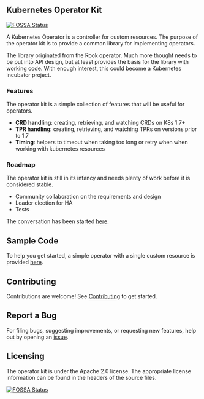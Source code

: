 ## Kubernetes Operator Kit
[![FOSSA Status](https://app.fossa.io/api/projects/git%2Bgithub.com%2Frook%2Foperator-kit.svg?type=shield)](https://app.fossa.io/projects/git%2Bgithub.com%2Frook%2Foperator-kit?ref=badge_shield)

A Kubernetes Operator is a controller for custom resources. The purpose of the operator kit is to provide a common
library for implementing operators. 

The library originated from the Rook operator. Much more thought needs to be put into API design, but at least provides the basis for the library with working code.
With enough interest, this could become a Kubernetes incubator project.

### Features
The operator kit is a simple collection of features that will be useful for operators.
- **CRD handling**: creating, retrieving, and watching CRDs on K8s 1.7+
- **TPR handling**: creating, retrieving, and watching TPRs on versions prior to 1.7
- **Timing**: helpers to timeout when taking too long or retry when when working with kubernetes resources


### Roadmap 
The operator kit is still in its infancy and needs plenty of work before it is considered stable. 
- Community collaboration on the requirements and design
- Leader election for HA
- Tests

The conversation has been started [here](https://docs.google.com/document/d/1NJhFcNezJyLM952eaYVcdfIQFQYWsAx4oTaA82-Frdk).

## Sample Code
To help you get started, a simple operator with a single custom resource is provided [here](sample-operator/README.md).

## Contributing

Contributions are welcome! See [Contributing](CONTRIBUTING.md) to get started.

## Report a Bug

For filing bugs, suggesting improvements, or requesting new features, help out by opening an [issue](https://github.com/rook/operator-kit/issues).

## Licensing

The operator kit is under the Apache 2.0 license. The appropriate license information can be found in the headers of the source files.


[![FOSSA Status](https://app.fossa.io/api/projects/git%2Bgithub.com%2Frook%2Foperator-kit.svg?type=large)](https://app.fossa.io/projects/git%2Bgithub.com%2Frook%2Foperator-kit?ref=badge_large)